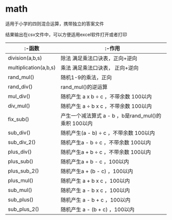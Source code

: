 # math
  
适用于小学的四则混合运算，携带独立的答案文件

结果输出在csv文件中，可以方便适用excel软件打开或者打印

|:-函数|:-作用|
|----------------------|------------------------------------------------|
|division(a,b,s)       |除法 满足乘法口诀表，正向+逆向 |
|multiplication(a,b,s) |乘法 满足乘法口诀表， 正向+逆向 |
|rand_mul()            |随机1-9的乘法，正向 |
|rand_div()            |rand_mul()的逆运算 |
|mul_div()             |随机产生 a x b ÷ c ，不带余数 100以内 |
|div_mul()             |随机产生 a ÷ b x c ，不带余数 100以内 |
|fix_sub()             |产生一个减法算式 a - b ，b是rand_mul()的乘积 100以内 |
|sub_div()             |随机产生(a - b) ÷ c ，不带余数 100以内 |
|sub_div_2()           |随机产生a - b ÷ c ，不带余数 100以内 |
|plus_div()            |随机产生a + b ÷ c ，不带余数 100以内 |
|plus_sub()            |随机产生a + b - c ，100以内 |
|plus_sub_2()          |随机产生a + (b - c) ，100以内 |
|plus_mul()            |随机产生 a + b x c ，100以内 |
|sub_mul()             |随机产生 a - b x c ，100以内 |
|sub_plus()            |随机产生 a - b + c ，100以内 |
|sub_plus_2()          |随机产生 a - (b + c) ，100以内 |

